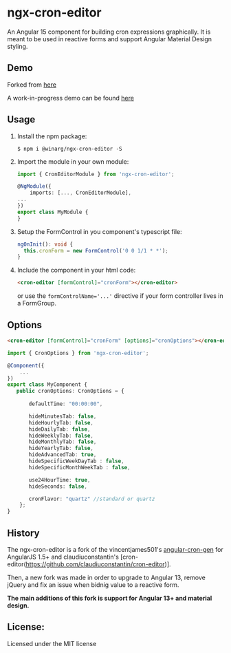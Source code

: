 ngx-cron-editor
===

An Angular 15 component for building cron expressions graphically. It is meant
to be used in reactive forms and support Angular Material Design styling.
 

## Demo

Forked from [here](https://winarg.github.io/ngx-cron-editor/)

A work-in-progress demo can be found [here](https://stackblitz.com/edit/angular-ngx-cron-editor?file=src/app/app.component.html)

## Usage

1. Install the npm package:
    ```
    $ npm i @winarg/ngx-cron-editor -S
    ```

2. Import the module in your own module:

    ```ts
    import { CronEditorModule } from 'ngx-cron-editor';

    @NgModule({
        imports: [..., CronEditorModule],
    ...
    })
    export class MyModule {
    }
    ```

3. Setup the FormControl in you component's typescript file:
   
   ```ts
   ngOnInit(): void {
     this.cronForm = new FormControl('0 0 1/1 * *');
   }
   ```
   
4. Include the component in your html code:

    ```html
    <cron-editor [formControl]="cronForm"></cron-editor>
    ```
   
   or use the `formControlName='...'` directive if your form controller
   lives in a FormGroup.

## Options

```html
<cron-editor [formControl]="cronForm" [options]="cronOptions"></cron-editor>
```

```ts
import { CronOptions } from 'ngx-cron-editor';

@Component({
    ...
})
export class MyComponent {
   public cronOptions: CronOptions = {
       
       defaultTime: "00:00:00",

       hideMinutesTab: false,
       hideHourlyTab: false,
       hideDailyTab: false,
       hideWeeklyTab: false,
       hideMonthlyTab: false,
       hideYearlyTab: false,
       hideAdvancedTab: true,
       hideSpecificWeekDayTab : false,
       hideSpecificMonthWeekTab : false,

       use24HourTime: true,
       hideSeconds: false,

       cronFlavor: "quartz" //standard or quartz
    };
}
```

## History

The ngx-cron-editor is a fork of the vincentjames501's [angular-cron-gen](https://github.com/vincentjames501/angular-cron-gen) for AngularJS 1.5+ and claudiuconstantin's [cron-editor(https://github.com/claudiuconstantin/cron-editor)].

Then, a new fork was made in order to upgrade to Angular 13, remove jQuery and fix an issue when bidnig value to a reactive form.

**The main additions of this fork is support for Angular 13+ and material design.**


## License:
Licensed under the MIT license
